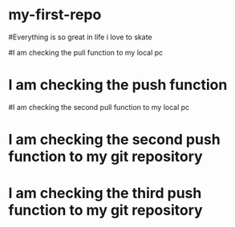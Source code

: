 # my-first-repo


#Everything is so great in life i love to skate


#I am checking the pull function to my local pc


# I am checking the push function



#I am checking the second pull function to my local pc



# I am checking the second push function to my git repository


# I am checking the third push function to my git repository
 
